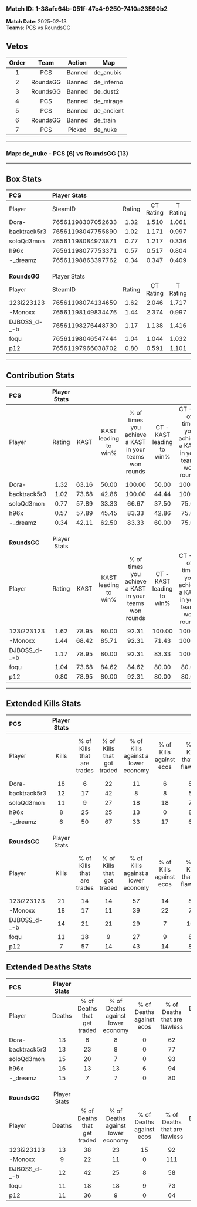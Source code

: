 ### Match ID: 1-38afe64b-051f-47c4-9250-7410a23590b2  
**Match Date**: 2025-02-13  
**Teams**: PCS vs RoundsGG  

## Vetos  

| Order | Team | Action | Map |
| :---: | :--: | :----: | --- |
| 1 | PCS | Banned | de_anubis |
| 2 | RoundsGG | Banned | de_inferno |
| 3 | RoundsGG | Banned | de_dust2 |
| 4 | PCS | Banned | de_mirage |
| 5 | PCS | Banned | de_ancient |
| 6 | RoundsGG | Banned | de_train |
| 7 | PCS | Picked | de_nuke |

---  

### **Map**: de_nuke - PCS (6) vs RoundsGG (13)  
---  

## Box Stats  

| **PCS**      | Player Stats      |        |           |          |       |       |       |         |        |      |     |
| :- | :- | :-: | :-: | :-: | :-: | :-: | :-: | :-: | :-: | :-: | :-: |
| Player       | SteamID           | Rating | CT Rating | T Rating | KAST  |  ADR  | Kills | Assists | Deaths | K/D  | HS% |
| Dora-        | 76561198307052633 |  1.32  |   1.510   |  1.061   | 63.16 | 101.3 |  18   |    3    |   13   | 1.38 | 55  |
| backtrack5r3 | 76561198047755890 |  1.02  |   1.171   |  0.997   | 73.68 | 72.2  |  12   |    2    |   13   | 0.92 | 50  |
| soloQd3mon   | 76561198084973871 |  0.77  |   1.217   |  0.336   | 57.89 | 61.2  |  11   |    2    |   15   | 0.73 | 54  |
| h96x         | 76561198077753371 |  0.57  |   0.517   |  0.804   | 57.89 | 49.0  |   8   |    2    |   16   | 0.50 | 50  |
| -_dreamz     | 76561198863397762 |  0.34  |   0.347   |  0.409   | 42.11 | 37.7  |   6   |    0    |   15   | 0.40 | 83  |
|              |                   |        |           |          |       |       |       |         |        |      |     |
|              |                   |        |           |          |       |       |       |         |        |      |     |
|              |                   |        |           |          |       |       |       |         |        |      |     |
| **RoundsGG** | Player Stats      |        |           |          |       |       |       |         |        |      |     |
| Player       | SteamID           | Rating | CT Rating | T Rating | KAST  |  ADR  | Kills | Assists | Deaths | K/D  | HS% |
| 123i223123   | 76561198074134659 |  1.62  |   2.046   |  1.717   | 78.95 | 119.3 |  21   |    2    |   13   | 1.62 | 80  |
| -Monoxx      | 76561198149834476 |  1.44  |   2.374   |  0.997   | 68.42 | 92.1  |  18   |    3    |   9    | 2.00 | 66  |
| DJBOSS_d-_-b | 76561198276448730 |  1.17  |   1.138   |  1.416   | 78.95 | 73.0  |  14   |    0    |   12   | 1.17 | 71  |
| foqu         | 76561198046547444 |  1.04  |   1.044   |  1.032   | 73.68 | 64.3  |  11   |    9    |   11   | 1.00 | 18  |
| p12          | 76561197966038702 |  0.80  |   0.591   |  1.101   | 78.95 | 44.5  |   7   |    2    |   11   | 0.64 | 42  |
---  

## Contribution Stats  

| **PCS**      | Player Stats |       |                      |                                                        |                           |                                                             |                          |                                                            |
| :- | :-: | :-: | :-: | :-: | :-: | :-: | :-: | :-: |
| Player       |    Rating    | KAST  | KAST leading to win% | % of times you achieve a KAST in your teams won rounds | CT - KAST leading to win% | CT - % of times you achieve a KAST in your teams won rounds | T - KAST leading to win% | T - % of times you achieve a KAST in your teams won rounds |
| Dora-        |     1.32     | 63.16 |        50.00         |                         100.00                         |           50.00           |                           100.00                            |          50.00           |                           100.00                           |
| backtrack5r3 |     1.02     | 73.68 |        42.86         |                         100.00                         |           44.44           |                           100.00                            |          40.00           |                           100.00                           |
| soloQd3mon   |     0.77     | 57.89 |        33.33         |                         66.67                          |           37.50           |                            75.00                            |          25.00           |                           50.00                            |
| h96x         |     0.57     | 57.89 |        45.45         |                         83.33                          |           42.86           |                            75.00                            |          50.00           |                           100.00                           |
| -_dreamz     |     0.34     | 42.11 |        62.50         |                         83.33                          |           60.00           |                            75.00                            |          66.67           |                           100.00                           |
|              |              |       |                      |                                                        |                           |                                                             |                          |                                                            |
|              |              |       |                      |                                                        |                           |                                                             |                          |                                                            |
|              |              |       |                      |                                                        |                           |                                                             |                          |                                                            |
| **RoundsGG** | Player Stats |       |                      |                                                        |                           |                                                             |                          |                                                            |
| Player       |    Rating    | KAST  | KAST leading to win% | % of times you achieve a KAST in your teams won rounds | CT - KAST leading to win% | CT - % of times you achieve a KAST in your teams won rounds | T - KAST leading to win% | T - % of times you achieve a KAST in your teams won rounds |
| 123i223123   |     1.62     | 78.95 |        80.00         |                         92.31                          |          100.00           |                           100.00                            |          70.00           |                           87.50                            |
| -Monoxx      |     1.44     | 68.42 |        85.71         |                         92.31                          |           71.43           |                           100.00                            |          100.00          |                           87.50                            |
| DJBOSS_d-_-b |     1.17     | 78.95 |        80.00         |                         92.31                          |           83.33           |                           100.00                            |          77.78           |                           87.50                            |
| foqu         |     1.04     | 73.68 |        84.62         |                         84.62                          |           80.00           |                            80.00                            |          87.50           |                           87.50                            |
| p12          |     0.80     | 78.95 |        80.00         |                         92.31                          |           80.00           |                            80.00                            |          80.00           |                           100.00                           |
---  

## Extended Kills Stats  

| **PCS**      | Player Stats |                            |                            |                                    |                         |                              |                                 |                                       |                    |           |
| :- | :-: | :-: | :-: | :-: | :-: | :-: | :-: | :-: | :-: | :-: |
| Player       |    Kills     | % of Kills that are trades | % of Kills that got traded | % of Kills against a lower economy | % of Kills against ecos | % of Kills that are flawless | % of Kills that are close duels | % of Kills that are assisted by flash | Pistol Round Kills | AWP Kills |
| Dora-        |      18      |             6              |             22             |                 11                 |            6            |              83              |                6                |                   0                   |         1          |     2     |
| backtrack5r3 |      12      |             17             |             42             |                 8                  |            8            |              50              |                0                |                   8                   |         0          |     1     |
| soloQd3mon   |      11      |             9              |             27             |                 18                 |           18            |              73              |                0                |                   0                   |         3          |     0     |
| h96x         |      8       |             25             |             25             |                 13                 |            0            |              88              |                0                |                   0                   |         3          |     3     |
| -_dreamz     |      6       |             50             |             67             |                 33                 |           17            |              67              |                0                |                   0                   |         0          |     0     |
|              |              |                            |                            |                                    |                         |                              |                                 |                                       |                    |           |
|              |              |                            |                            |                                    |                         |                              |                                 |                                       |                    |           |
|              |              |                            |                            |                                    |                         |                              |                                 |                                       |                    |           |
| **RoundsGG** | Player Stats |                            |                            |                                    |                         |                              |                                 |                                       |                    |           |
| Player       |    Kills     | % of Kills that are trades | % of Kills that got traded | % of Kills against a lower economy | % of Kills against ecos | % of Kills that are flawless | % of Kills that are close duels | % of Kills that are assisted by flash | Pistol Round Kills | AWP Kills |
| 123i223123   |      21      |             14             |             14             |                 57                 |           14            |              86              |                5                |                   0                   |         5          |     0     |
| -Monoxx      |      18      |             17             |             11             |                 39                 |           22            |              72              |                6                |                  17                   |         2          |     0     |
| DJBOSS_d-_-b |      14      |             21             |             21             |                 29                 |            7            |             100              |                0                |                   7                   |         1          |     0     |
| foqu         |      11      |             18             |             9              |                 27                 |            9            |              82              |                0                |                   0                   |         0          |     8     |
| p12          |      7       |             57             |             14             |                 43                 |           14            |              86              |                0                |                   0                   |         0          |     0     |
## Extended Deaths Stats  

| **PCS**      | Player Stats |                             |                                   |                          |                               |                            |                           |               |
| :- | :-: | :-: | :-: | :-: | :-: | :-: | :-: | :-: |
| Player       |    Deaths    | % of Deaths that get traded | % of Deaths against lower economy | % of Deaths against ecos | % of Deaths that are flawless | % of Deaths that are close | % of Deaths while blinded | Deaths to AWP |
| Dora-        |      13      |              8              |                 8                 |            0             |              62               |             0              |             0             |       3       |
| backtrack5r3 |      13      |             23              |                 8                 |            0             |              77               |             8              |             0             |       3       |
| soloQd3mon   |      15      |             20              |                 7                 |            0             |              93               |             7              |             7             |       1       |
| h96x         |      16      |             13              |                13                 |            6             |              94               |             0              |             6             |       0       |
| -_dreamz     |      15      |              7              |                 7                 |            0             |              80               |             0              |            13             |       1       |
|              |              |                             |                                   |                          |                               |                            |                           |               |
|              |              |                             |                                   |                          |                               |                            |                           |               |
|              |              |                             |                                   |                          |                               |                            |                           |               |
| **RoundsGG** | Player Stats |                             |                                   |                          |                               |                            |                           |               |
| Player       |    Deaths    | % of Deaths that get traded | % of Deaths against lower economy | % of Deaths against ecos | % of Deaths that are flawless | % of Deaths that are close | % of Deaths while blinded | Deaths to AWP |
| 123i223123   |      13      |             38              |                23                 |            15            |              92               |             0              |             0             |       1       |
| -Monoxx      |      9       |             22              |                11                 |            0             |              111              |             0              |             0             |       2       |
| DJBOSS_d-_-b |      12      |             42              |                25                 |            8             |              58               |             0              |             0             |       0       |
| foqu         |      11      |             18              |                18                 |            9             |              73               |             9              |             0             |       0       |
| p12          |      11      |             36              |                 9                 |            0             |              64               |             0              |             9             |       3       |
